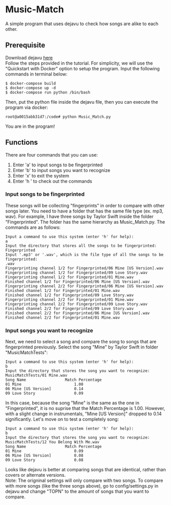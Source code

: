 # Music-Match
A simple program that uses dejavu to check how songs are alike to each other. 

## Prerequisite
Download dejavu [here](https://github.com/worldveil/dejavu)<br />
Follow the steps provided in the tutorial. For simplicity, we will use the "Quickstart with Docker" option to setup the program. Input the following commands in terminal below: <br />
```
$ docker-compose build
$ docker-compose up -d
$ docker-compose run python /bin/bash
```
Then, put the python file inside the dejavu file, then you can execute the program via docker: <br />
```
root@a0015abb31d7:/code# python Music_Match.py
```
You are in the program!<br />
## Functions
There are four commands that you can use:
1. Enter 'a' to input songs to be fingerprinted <br />
2. Enter 'b' to input songs you want to recognize <br />
3. Enter 'x' to exit the system <br />
4. Enter 'h ' to check out the commands <br />

### Input songs to be fingerprinted
These songs will be collecting "fingerprints" in order to compare with other songs later. You need to have a folder that has the same file type (ex. mp3, wav). For example, I have three songs by Taylor Swift inside the folder "Fingerprinted". The folder has the same hierarchy as Music_Match.py. The commands are as follows: 
```
Input a command to use this system (enter 'h' for help):
a
Input the directory that stores all the songs to be fingerprinted:
Fingerprinted
Input '.mp3' or '.wav', which is the file type of all the songs to be fingerprinted:
.wav
Fingerprinting channel 1/2 for Fingerprinted/06 Mine [US Version].wav
Fingerprinting channel 1/2 for Fingerprinted/09 Love Story.wav
Fingerprinting channel 1/2 for Fingerprinted/01 Mine.wav
Finished channel 1/2 for Fingerprinted/06 Mine [US Version].wav
Fingerprinting channel 2/2 for Fingerprinted/06 Mine [US Version].wav
Finished channel 1/2 for Fingerprinted/01 Mine.wav
Finished channel 1/2 for Fingerprinted/09 Love Story.wav
Fingerprinting channel 2/2 for Fingerprinted/01 Mine.wav
Fingerprinting channel 2/2 for Fingerprinted/09 Love Story.wav
Finished channel 2/2 for Fingerprinted/09 Love Story.wav
Finished channel 2/2 for Fingerprinted/06 Mine [US Version].wav
Finished channel 2/2 for Fingerprinted/01 Mine.wav
```
### Input songs you want to recognize
Next, we need to select a song and compare the song to songs that are fingerprinted previously. Select the song "Mine" by Taylor Swift in folder "MusicMatchTests":
```
Input a command to use this system (enter 'h' for help):
b
Input the directory that stores the song you want to recognize:
MusicMatchTests/01 Mine.wav
Song Name                 Match Percentage
01 Mine                       1.00
06 Mine [US Version]          0.14
09 Love Story                 0.09
```
In this case, because the song "Mine" is the same as the one in "Fingerprinted", it is no suprise that the Match Percentage is 1.00. However, with a slight change in instrumentals, "Mine [US Version]" dropped to 0.14 significantly. Let's move on to test a completely song:
```
Input a command to use this system (enter 'h' for help):
b
Input the directory that stores the song you want to recognize:
MusicMatchTests/12 You Belong With Me.wav
Song Name                 Match Percentage
01 Mine                       0.09
06 Mine [US Version]          0.08
09 Love Story                 0.08
```
Looks like dejavu is better at comparing songs that are identical, rather than covers or alternate versions. <br />
Note: The origninal settings will only compare with two songs. To compare with more songs (like the three songs above), go to config/settings.py in dejavu and  change "TOPN" to the amount of songs that you want to compare. 
